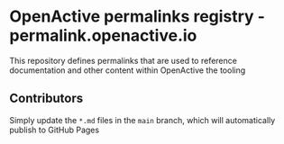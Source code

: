 # OpenActive permalinks registry - permalink.openactive.io

This repository defines permalinks that are used to reference documentation and other content within OpenActive the tooling

## Contributors
Simply update the `*.md` files in the `main` branch, which will automatically publish to GitHub Pages

